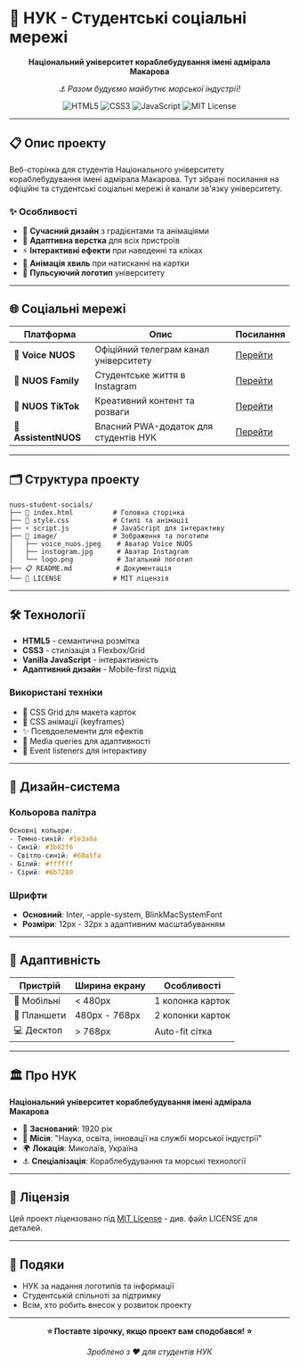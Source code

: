 # 🚢 НУК - Студентські соціальні мережі

<div align="center">
  
**Національний університет кораблебудування імені адмірала Макарова**

*⚓ Разом будуємо майбутнє морської індустрії!*

![HTML5](https://img.shields.io/badge/html5-%23E34F26.svg?style=for-the-badge&logo=html5&logoColor=white)
![CSS3](https://img.shields.io/badge/css3-%231572B6.svg?style=for-the-badge&logo=css3&logoColor=white)
![JavaScript](https://img.shields.io/badge/javascript-%23323330.svg?style=for-the-badge&logo=javascript&logoColor=%23F7DF1E)
![MIT License](https://img.shields.io/badge/License-MIT-yellow.svg?style=for-the-badge)

</div>

---

## 📋 Опис проекту

Веб-сторінка для студентів Національного університету кораблебудування імені адмірала Макарова. Тут зібрані посилання на офіційні та студентські соціальні мережі й канали зв'язку університету.

### ✨ Особливості

- 🎨 **Сучасний дизайн** з градієнтами та анімаціями
- 📱 **Адаптивна верстка** для всіх пристроїв
- ⚡ **Інтерактивні ефекти** при наведенні та кліках
- 🌊 **Анімація хвиль** при натисканні на картки
- 🔄 **Пульсуючий логотип** університету

---

## 🌐 Соціальні мережі

| Платформа | Опис | Посилання |
|-----------|------|-----------|
| 📢 **Voice NUOS** | Офіційний телеграм канал університету | [Перейти](https://t.me/voiceNUOS) |
| 📸 **NUOS Family** | Студентське життя в Instagram | [Перейти](https://www.instagram.com/nuos_family) |
| 🎵 **NUOS TikTok** | Креативний контент та розваги | [Перейти](https://www.tiktok.com/@_nuos_) |
| 📱 **AssistentNUOS** | Власний PWA-додаток для студентів НУК | [Перейти](https://evgnbch.github.io/AssistentNUOS/) |


---

## 🗂️ Структура проекту

```
nuos-student-socials/
├── 📄 index.html          # Головна сторінка
├── 🎨 style.css           # Стилі та анімації
├── ⚡ script.js           # JavaScript для інтерактиву
├── 📁 image/              # Зображення та логотипи
│   ├── voice_nuos.jpeg    # Аватар Voice NUOS
│   ├── instogram.jpg      # Аватар Instagram
│   └── logo.png           # Загальний логотип
├── 📋 README.md           # Документація
└── 📜 LICENSE             # MIT ліцензія
```

---

## 🛠️ Технології

- **HTML5** - семантична розмітка
- **CSS3** - стилізація з Flexbox/Grid
- **Vanilla JavaScript** - інтерактивність
- **Адаптивний дизайн** - Mobile-first підхід

### Використані техніки

- 🎨 CSS Grid для макета карток
- 🌊 CSS анімації (keyframes)
- ✨ Псевдоелементи для ефектів
- 📱 Media queries для адаптивності
- 🎯 Event listeners для інтерактиву

---

## 🎨 Дизайн-система

### Кольорова палітра

```css
Основні кольори:
- Темно-синій: #1e3a8a
- Синій: #3b82f6
- Світло-синій: #60a5fa
- Білий: #ffffff
- Сірий: #6b7280
```

### Шрифти

- **Основний**: Inter, -apple-system, BlinkMacSystemFont
- **Розміри**: 12px - 32px з адаптивним масштабуванням

---

## 📱 Адаптивність

| Пристрій | Ширина екрану | Особливості |
|----------|---------------|-------------|
| 📱 Мобільні | < 480px | 1 колонка карток |
| 📱 Планшети | 480px - 768px | 2 колонки карток |
| 💻 Десктоп | > 768px | Auto-fit сітка |

---

## 🏛️ Про НУК

**Національний університет кораблебудування імені адмірала Макарова**

- 📅 **Заснований**: 1920 рік
- 🎯 **Місія**: "Наука, освіта, інновації на службі морської індустрії"
- 🌍 **Локація**: Миколаїв, Україна
- ⚓ **Спеціалізація**: Кораблебудування та морські технології

---

## 📄 Ліцензія

Цей проект ліцензовано під [MIT License](LICENSE) - див. файл LICENSE для деталей.

---


## 🙏 Подяки

- НУК за надання логотипів та інформації
- Студентській спільноті за підтримку
- Всім, хто робить внесок у розвиток проекту

---

<div align="center">

**⭐ Поставте зірочку, якщо проект вам сподобався! ⭐**

*Зроблено з ❤️ для студентів НУК*

</div>
